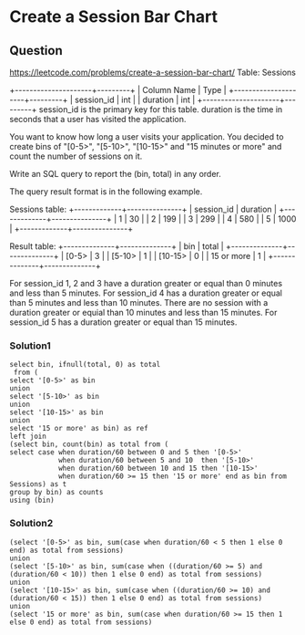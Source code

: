 # Create a Session Bar Chart
## Question
https://leetcode.com/problems/create-a-session-bar-chart/
Table: Sessions

+---------------------+---------+
| Column Name         | Type    |
+---------------------+---------+
| session_id          | int     |
| duration            | int     |
+---------------------+---------+
session_id is the primary key for this table.
duration is the time in seconds that a user has visited the application.
 

You want to know how long a user visits your application. You decided to create bins of "[0-5>", "[5-10>", "[10-15>" and "15 minutes or more" and count the number of sessions on it.

Write an SQL query to report the (bin, total) in any order.

The query result format is in the following example.

Sessions table:
+-------------+---------------+
| session_id  | duration      |
+-------------+---------------+
| 1           | 30            |
| 2           | 199           |
| 3           | 299           |
| 4           | 580           |
| 5           | 1000          |
+-------------+---------------+

Result table:
+--------------+--------------+
| bin          | total        |
+--------------+--------------+
| [0-5>        | 3            |
| [5-10>       | 1            |
| [10-15>      | 0            |
| 15 or more   | 1            |
+--------------+--------------+

For session_id 1, 2 and 3 have a duration greater or equal than 0 minutes and less than 5 minutes.
For session_id 4 has a duration greater or equal than 5 minutes and less than 10 minutes.
There are no session with a duration greater or equial than 10 minutes and less than 15 minutes.
For session_id 5 has a duration greater or equal than 15 minutes.
### Solution1
```
select bin, ifnull(total, 0) as total 
 from (
select '[0-5>' as bin
union
select '[5-10>' as bin
union
select '[10-15>' as bin
union
select '15 or more' as bin) as ref
left join
(select bin, count(bin) as total from (
select case when duration/60 between 0 and 5 then '[0-5>'
            when duration/60 between 5 and 10  then '[5-10>'
            when duration/60 between 10 and 15 then '[10-15>'
            when duration/60 >= 15 then '15 or more' end as bin from Sessions) as t
group by bin) as counts
using (bin)
```
### Solution2
```
(select '[0-5>' as bin, sum(case when duration/60 < 5 then 1 else 0 end) as total from sessions)
union
(select '[5-10>' as bin, sum(case when ((duration/60 >= 5) and (duration/60 < 10)) then 1 else 0 end) as total from sessions)
union
(select '[10-15>' as bin, sum(case when ((duration/60 >= 10) and (duration/60 < 15)) then 1 else 0 end) as total from sessions)
union
(select '15 or more' as bin, sum(case when duration/60 >= 15 then 1 else 0 end) as total from sessions)
```
